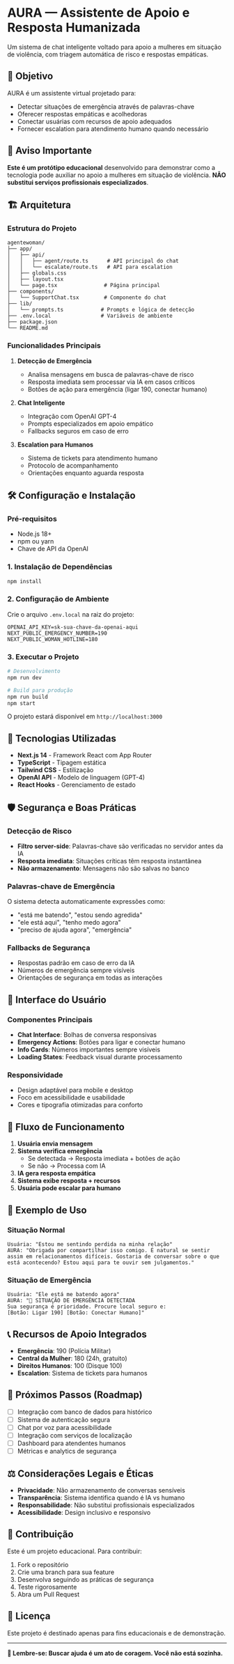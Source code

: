 # AURA — Assistente de Apoio e Resposta Humanizada

Um sistema de chat inteligente voltado para apoio a mulheres em situação de violência, com triagem automática de risco e respostas empáticas.

## 🎯 Objetivo

AURA é um assistente virtual projetado para:
- Detectar situações de emergência através de palavras-chave
- Oferecer respostas empáticas e acolhedoras
- Conectar usuárias com recursos de apoio adequados
- Fornecer escalation para atendimento humano quando necessário

## 🚨 Aviso Importante

**Este é um protótipo educacional** desenvolvido para demonstrar como a tecnologia pode auxiliar no apoio a mulheres em situação de violência. **NÃO substitui serviços profissionais especializados**.

## 🏗️ Arquitetura

### Estrutura do Projeto
```
agentewoman/
├── app/
│   ├── api/
│   │   ├── agent/route.ts      # API principal do chat
│   │   └── escalate/route.ts   # API para escalation
│   ├── globals.css
│   ├── layout.tsx
│   └── page.tsx               # Página principal
├── components/
│   └── SupportChat.tsx        # Componente do chat
├── lib/
│   └── prompts.ts            # Prompts e lógica de detecção
├── .env.local                # Variáveis de ambiente
├── package.json
└── README.md
```

### Funcionalidades Principais

1. **Detecção de Emergência**
   - Analisa mensagens em busca de palavras-chave de risco
   - Resposta imediata sem processar via IA em casos críticos
   - Botões de ação para emergência (ligar 190, conectar humano)

2. **Chat Inteligente**
   - Integração com OpenAI GPT-4
   - Prompts especializados em apoio empático
   - Fallbacks seguros em caso de erro

3. **Escalation para Humanos**
   - Sistema de tickets para atendimento humano
   - Protocolo de acompanhamento
   - Orientações enquanto aguarda resposta

## 🛠️ Configuração e Instalação

### Pré-requisitos
- Node.js 18+ 
- npm ou yarn
- Chave de API da OpenAI

### 1. Instalação de Dependências
```bash
npm install
```

### 2. Configuração de Ambiente
Crie o arquivo `.env.local` na raiz do projeto:
```env
OPENAI_API_KEY=sk-sua-chave-da-openai-aqui
NEXT_PUBLIC_EMERGENCY_NUMBER=190
NEXT_PUBLIC_WOMAN_HOTLINE=180
```

### 3. Executar o Projeto
```bash
# Desenvolvimento
npm run dev

# Build para produção
npm run build
npm start
```

O projeto estará disponível em `http://localhost:3000`

## 🔧 Tecnologias Utilizadas

- **Next.js 14** - Framework React com App Router
- **TypeScript** - Tipagem estática
- **Tailwind CSS** - Estilização
- **OpenAI API** - Modelo de linguagem (GPT-4)
- **React Hooks** - Gerenciamento de estado

## 🛡️ Segurança e Boas Práticas

### Detecção de Risco
- **Filtro server-side**: Palavras-chave são verificadas no servidor antes da IA
- **Resposta imediata**: Situações críticas têm resposta instantânea
- **Não armazenamento**: Mensagens não são salvas no banco

### Palavras-chave de Emergência
O sistema detecta automaticamente expressões como:
- "está me batendo", "estou sendo agredida"
- "ele está aqui", "tenho medo agora"
- "preciso de ajuda agora", "emergência"

### Fallbacks de Segurança
- Respostas padrão em caso de erro da IA
- Números de emergência sempre visíveis
- Orientações de segurança em todas as interações

## 📱 Interface do Usuário

### Componentes Principais
- **Chat Interface**: Bolhas de conversa responsivas
- **Emergency Actions**: Botões para ligar e conectar humano
- **Info Cards**: Números importantes sempre visíveis
- **Loading States**: Feedback visual durante processamento

### Responsividade
- Design adaptável para mobile e desktop
- Foco em acessibilidade e usabilidade
- Cores e tipografia otimizadas para conforto

## 🔄 Fluxo de Funcionamento

1. **Usuária envia mensagem**
2. **Sistema verifica emergência**
   - Se detectada → Resposta imediata + botões de ação
   - Se não → Processa com IA
3. **IA gera resposta empática**
4. **Sistema exibe resposta + recursos**
5. **Usuária pode escalar para humano**

## 🧪 Exemplo de Uso

### Situação Normal
```
Usuária: "Estou me sentindo perdida na minha relação"
AURA: "Obrigada por compartilhar isso comigo. É natural se sentir assim em relacionamentos difíceis. Gostaria de conversar sobre o que está acontecendo? Estou aqui para te ouvir sem julgamentos."
```

### Situação de Emergência
```
Usuária: "Ele está me batendo agora"
AURA: "🚨 SITUAÇÃO DE EMERGÊNCIA DETECTADA
Sua segurança é prioridade. Procure local seguro e:
[Botão: Ligar 190] [Botão: Conectar Humano]"
```

## 📞 Recursos de Apoio Integrados

- **Emergência**: 190 (Polícia Militar)
- **Central da Mulher**: 180 (24h, gratuito)
- **Direitos Humanos**: 100 (Disque 100)
- **Escalation**: Sistema de tickets para humanos

## 🔮 Próximos Passos (Roadmap)

- [ ] Integração com banco de dados para histórico
- [ ] Sistema de autenticação segura
- [ ] Chat por voz para acessibilidade
- [ ] Integração com serviços de localização
- [ ] Dashboard para atendentes humanos
- [ ] Métricas e analytics de segurança

## ⚖️ Considerações Legais e Éticas

- **Privacidade**: Não armazenamento de conversas sensíveis
- **Transparência**: Sistema identifica quando é IA vs humano
- **Responsabilidade**: Não substitui profissionais especializados
- **Acessibilidade**: Design inclusivo e responsivo

## 🤝 Contribuição

Este é um projeto educacional. Para contribuir:
1. Fork o repositório
2. Crie uma branch para sua feature
3. Desenvolva seguindo as práticas de segurança
4. Teste rigorosamente
5. Abra um Pull Request

## 📄 Licença

Este projeto é destinado apenas para fins educacionais e de demonstração.

---

**💜 Lembre-se: Buscar ajuda é um ato de coragem. Você não está sozinha.**